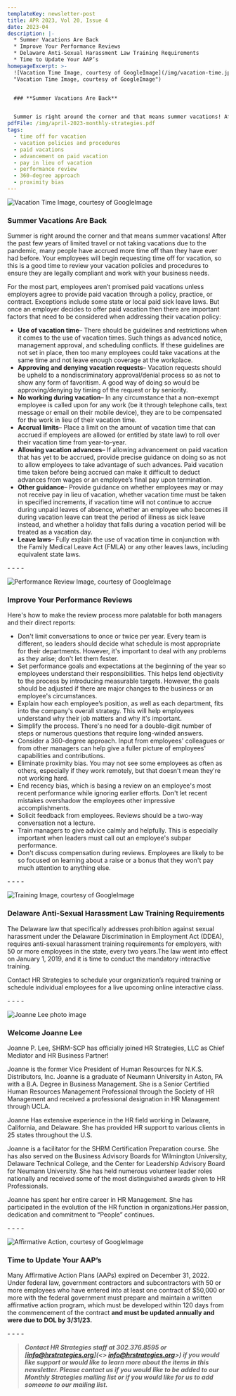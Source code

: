 ```yaml
---
templateKey: newsletter-post
title: APR 2023, Vol 20, Issue 4
date: 2023-04
description: |-
  * Summer Vacations Are Back
  * Improve Your Performance Reviews
  * Delaware Anti-Sexual Harassment Law Training Requirements
  * Time to Update Your AAP’s
homepageExcerpt: >-
  ![Vacation Time Image, courtesy of GoogleImage](/img/vacation-time.jpg
  "Vacation Time Image, courtesy of GoogleImage")


  ### **Summer Vacations Are Back**


  Summer is right around the corner and that means summer vacations! After the past few years of limited travel or not taking vacations due to the pandemic, many people have accrued more time off than they have ever had before. Your employees will begin requesting time off for vacation, so this is a good time to review your vacation policies and procedures to ensure they are legally compliant and work with your business needs.
pdfFile: /img/april-2023-monthly-strategies.pdf
tags:
  - time off for vacation
  - vacation policies and procedures
  - paid vacations
  - advancement on paid vacation
  - pay in lieu of vacation
  - performance review
  - 360-degree approach
  - proximity bias
---
```

![Vacation Time Image, courtesy of GoogleImage](/img/vacation-time.jpg "Vacation Time Image, courtesy of GoogleImage")

### **Summer Vacations Are Back**

Summer is right around the corner and that means summer vacations! After the past few years of limited travel or not taking vacations due to the pandemic, many people have accrued more time off than they have ever had before. Your employees will begin requesting time off for vacation, so this is a good time to review your vacation policies and procedures to ensure they are legally compliant and work with your business needs.

For the most part, employees aren’t promised paid vacations unless employers agree to provide paid vacation through a policy, practice, or contract. Exceptions include some state or local paid sick leave laws. But once an employer decides to offer paid vacation then there are important factors that need to be considered when addressing their vacation policy:

* **Use of vacation time**– There should be guidelines and restrictions when it comes to the use of vacation times. Such things as advanced notice, management approval, and scheduling conflicts. If these guidelines are not set in place, then too many employees could take vacations at the same time and not leave enough coverage at the workplace.
* **Approving and denying vacation requests**– Vacation requests should be upheld to a nondiscriminatory approval/denial process so as not to show any form of favoritism. A good way of doing so would be approving/denying by timing of the request or by seniority.
* **No working during vacation**– In any circumstance that a non-exempt employee is called upon for any work (be it through telephone calls, text message or email on their mobile device), they are to be compensated for the work in lieu of their vacation time.
* **Accrual limits**– Place a limit on the amount of vacation time that can accrued if employees are allowed (or entitled by state law) to roll over their vacation time from year-to-year.
* **Allowing vacation advances**– If allowing advancement on paid vacation that has yet to be accrued, provide precise guidance on doing so as not to allow employees to take advantage of such advances. Paid vacation time taken before being accrued can make it difficult to deduct advances from wages or an employee’s final pay upon termination.
* **Other guidance**– Provide guidance on whether employees may or may not receive pay in lieu of vacation, whether vacation time must be taken in specified increments, if vacation time will not continue to accrue during unpaid leaves of absence, whether an employee who becomes ill during vacation leave can treat the period of illness as sick leave instead, and whether a holiday that falls during a vacation period will be treated as a vacation day.
* **Leave laws**– Fully explain the use of vacation time in conjunction with the Family Medical Leave Act (FMLA) or any other leaves laws, including equivalent state laws.

\-﻿ - - -

![Performance Review Image, courtesy of GoogleImage](/img/performance-review.jpg "Performance Review Image, courtesy of GoogleImage")

### **Improve Your Performance Reviews**

Here's how to make the review process more palatable for both managers and their direct reports:

* Don't limit conversations to once or twice per year. Every team is different, so leaders should decide what schedule is most appropriate for their departments. However, it's important to deal with any problems as they arise; don't let them fester.
* Set performance goals and expectations at the beginning of the year so employees understand their responsibilities. This helps lend objectivity to the process by introducing measurable targets. However, the goals should be adjusted if there are major changes to the business or an employee's circumstances.
* Explain how each employee’s position, as well as each department, fits into the company's overall strategy. This will help employees understand why their job matters and why it's important.
* Simplify the process. There's no need for a double-digit number of steps or numerous questions that require long-winded answers.
* Consider a 360-degree approach. Input from employees' colleagues or from other managers can help give a fuller picture of employees' capabilities and contributions.
* Eliminate proximity bias. You may not see some employees as often as others, especially if they work remotely, but that doesn't mean they're not working hard.
* End recency bias, which is basing a review on an employee's most recent performance while ignoring earlier efforts. Don't let recent mistakes overshadow the employees other impressive accomplishments.
* Solicit feedback from employees. Reviews should be a two-way conversation not a lecture.
* Train managers to give advice calmly and helpfully. This is especially important when leaders must call out an employee's subpar performance.
* Don't discuss compensation during reviews. Employees are likely to be so focused on learning about a raise or a bonus that they won't pay much attention to anything else.

\-﻿ - - -

![Training Image, courtesy of GoogleImage](/img/training.jpg "Training Image, courtesy of GoogleImage")

### **Delaware Anti-Sexual Harassment Law Training Requirements**

The Delaware law that specifically addresses prohibition against sexual harassment under the Delaware Discrimination in Employment Act (DDEA), requires anti-sexual harassment training requirements for employers, with 50 or more employees in the state, every two years.The law went into effect on January 1, 2019, and it is time to conduct the mandatory interactive training.

Contact HR Strategies to schedule your organization’s required training or schedule individual employees for a live upcoming online interactive class.

\-﻿ - - -

![Joanne Lee photo image](/img/joanne-lee-photo.jpeg "Joanne Lee photo image")

### **Welcome Joanne Lee**

Joanne P. Lee, SHRM-SCP has officially joined HR Strategies, LLC as Chief Mediator and HR Business Partner!

Joanne is the former Vice President of Human Resources for N.K.S. Distributors, Inc. Joanne is a graduate of Neumann University in Aston, PA with a B.A. Degree in Business Management. She is a Senior Certified Human Resources Management Professional through the Society of HR Management and received a professional designation in HR Management through UCLA.

Joanne Has extensive experience in the HR field working in Delaware, California, and Delaware. She has provided HR support to various clients in 25 states throughout the U.S.

Joanne is a facilitator for the SHRM Certification Preparation course. She has also served on the Business Advisory Boards for Wilmington University, Delaware Technical College, and the Center for Leadership Advisory Board for Neumann University. She has held numerous volunteer leader roles nationally and received some of the most distinguished awards given to HR Professionals.

Joanne has spent her entire career in HR Management. She has participated in the evolution of the HR function in organizations.Her passion, dedication and commitment to “People” continues.

\-﻿ - - -

![Affirmative Action, courtesy of GoogleImage](/img/aap3.jpg "Affirmative Action, courtesy of GoogleImage")

### **Time to Update Your AAP’s**

Many Affirmative Action Plans (AAPs) expired on December 31, 2022. Under federal law, government contractors and subcontractors with 50 or more employees who have entered into at least one contract of $50,000 or more with the federal government must prepare and maintain a written affirmative action program, which must be developed within 120 days from the commencement of the contract **and must be updated annually and were due to DOL by 3/31/23.**

\-﻿ - - -

> ***Contact HR Strategies staff at 302.376.8595 or [info@hrstrategies.org](<> info@hrstrategies.org>) if you would like support or would like to learn more about the items in this newsletter. Please contact us if you would like to be added to our Monthly Strategies mailing list or if you would like for us to add someone to our mailing list.***
